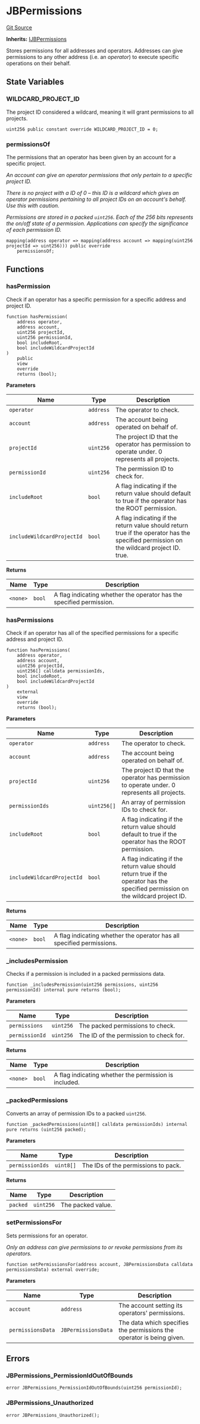 # JBPermissions
[Git Source](https://github.com/Bananapus/nana-core/blob/1fb5688d98a7c6e49f86f6a7e868a61ef4c2409a/src/JBPermissions.sol)

**Inherits:**
[IJBPermissions](/v4/api/core/interfaces/IJBPermissions.md)

Stores permissions for all addresses and operators. Addresses can give permissions to any other address
(i.e. an *operator*) to execute specific operations on their behalf.


## State Variables
### WILDCARD_PROJECT_ID
The project ID considered a wildcard, meaning it will grant permissions to all projects.


```solidity
uint256 public constant override WILDCARD_PROJECT_ID = 0;
```


### permissionsOf
The permissions that an operator has been given by an account for a specific project.

*An account can give an operator permissions that only pertain to a specific project ID.*

*There is no project with a ID of 0 – this ID is a wildcard which gives an operator permissions pertaining
to *all* project IDs on an account's behalf. Use this with caution.*

*Permissions are stored in a packed `uint256`. Each of the 256 bits represents the on/off state of a
permission. Applications can specify the significance of each permission ID.*


```solidity
mapping(address operator => mapping(address account => mapping(uint256 projectId => uint256))) public override
    permissionsOf;
```


## Functions
### hasPermission

Check if an operator has a specific permission for a specific address and project ID.


```solidity
function hasPermission(
    address operator,
    address account,
    uint256 projectId,
    uint256 permissionId,
    bool includeRoot,
    bool includeWildcardProjectId
)
    public
    view
    override
    returns (bool);
```
**Parameters**

|Name|Type|Description|
|----|----|-----------|
|`operator`|`address`|The operator to check.|
|`account`|`address`|The account being operated on behalf of.|
|`projectId`|`uint256`|The project ID that the operator has permission to operate under. 0 represents all projects.|
|`permissionId`|`uint256`|The permission ID to check for.|
|`includeRoot`|`bool`|A flag indicating if the return value should default to true if the operator has the ROOT permission.|
|`includeWildcardProjectId`|`bool`|A flag indicating if the return value should return true if the operator has the specified permission on the wildcard project ID. true.|

**Returns**

|Name|Type|Description|
|----|----|-----------|
|`<none>`|`bool`|A flag indicating whether the operator has the specified permission.|


### hasPermissions

Check if an operator has all of the specified permissions for a specific address and project ID.


```solidity
function hasPermissions(
    address operator,
    address account,
    uint256 projectId,
    uint256[] calldata permissionIds,
    bool includeRoot,
    bool includeWildcardProjectId
)
    external
    view
    override
    returns (bool);
```
**Parameters**

|Name|Type|Description|
|----|----|-----------|
|`operator`|`address`|The operator to check.|
|`account`|`address`|The account being operated on behalf of.|
|`projectId`|`uint256`|The project ID that the operator has permission to operate under. 0 represents all projects.|
|`permissionIds`|`uint256[]`|An array of permission IDs to check for.|
|`includeRoot`|`bool`|A flag indicating if the return value should default to true if the operator has the ROOT permission.|
|`includeWildcardProjectId`|`bool`|A flag indicating if the return value should return true if the operator has the specified permission on the wildcard project ID.|

**Returns**

|Name|Type|Description|
|----|----|-----------|
|`<none>`|`bool`|A flag indicating whether the operator has all specified permissions.|


### _includesPermission

Checks if a permission is included in a packed permissions data.


```solidity
function _includesPermission(uint256 permissions, uint256 permissionId) internal pure returns (bool);
```
**Parameters**

|Name|Type|Description|
|----|----|-----------|
|`permissions`|`uint256`|The packed permissions to check.|
|`permissionId`|`uint256`|The ID of the permission to check for.|

**Returns**

|Name|Type|Description|
|----|----|-----------|
|`<none>`|`bool`|A flag indicating whether the permission is included.|


### _packedPermissions

Converts an array of permission IDs to a packed `uint256`.


```solidity
function _packedPermissions(uint8[] calldata permissionIds) internal pure returns (uint256 packed);
```
**Parameters**

|Name|Type|Description|
|----|----|-----------|
|`permissionIds`|`uint8[]`|The IDs of the permissions to pack.|

**Returns**

|Name|Type|Description|
|----|----|-----------|
|`packed`|`uint256`|The packed value.|


### setPermissionsFor

Sets permissions for an operator.

*Only an address can give permissions to or revoke permissions from its operators.*


```solidity
function setPermissionsFor(address account, JBPermissionsData calldata permissionsData) external override;
```
**Parameters**

|Name|Type|Description|
|----|----|-----------|
|`account`|`address`|The account setting its operators' permissions.|
|`permissionsData`|`JBPermissionsData`|The data which specifies the permissions the operator is being given.|


## Errors
### JBPermissions_PermissionIdOutOfBounds

```solidity
error JBPermissions_PermissionIdOutOfBounds(uint256 permissionId);
```

### JBPermissions_Unauthorized

```solidity
error JBPermissions_Unauthorized();
```

